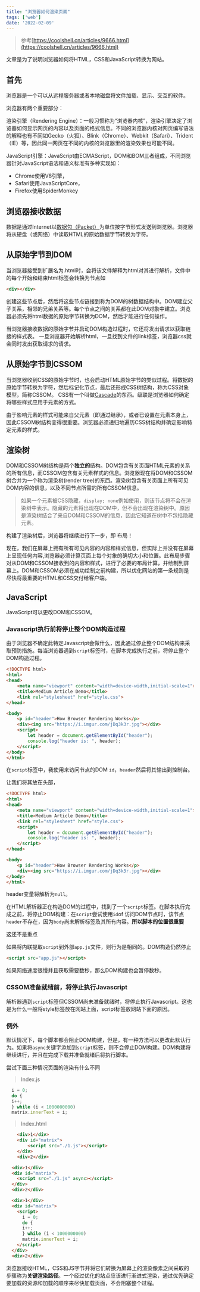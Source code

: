 ```yaml
---
title: "浏览器如何渲染页面"
tags: ['web']
date: '2022-02-09'
---
```


> 参考[https://coolshell.cn/articles/9666.html](https://coolshell.cn/articles/9666.html)

文章是为了说明浏览器如何将HTML，CSS和JavaScript转换为网站。

## 首先

浏览器是一个可以从远程服务器或者本地磁盘将文件加载、显示、交互的软件。

浏览器有两个重要部分：

渲染引擎（Rendering Engine）：一般习惯称为“浏览器内核”，渲染引擎决定了浏览器如何显示网页的内容以及页面的格式信息。不同的浏览器内核对网页编写语法的解释也有不同如Gecko（火狐）、Blink（Chrome）、Webkit（Safari）、Trident（IE）等，因此同一网页在不同的内核的浏览器里的渲染效果也可能不同。

JavaScript引擎：JavaScript由ECMAScript，DOM和BOM三者组成，不同浏览器针对JavaScript语法和语义标准有多种实现如：

+ Chrome使用V8引擎，
+ Safari使用JavaScriptCore，
+ Firefox使用SpiderMonkey

## 浏览器接收数据

数据是通过Internet以[数据包（Packet）](https://baike.baidu.com/item/%E6%95%B0%E6%8D%AE%E5%8C%85/489739)为单位按字节形式发送到浏览器。浏览器将从硬盘（或网络）中读取HTML的原始数据字节转换为字符。

## 从原始字节到DOM

当浏览器接受到扩展名为.html时，会将该文件解释为html对其进行解析，文件中的每个开始和结束html标签会转换为节点如

```html
<div></div>
```

创建这些节点后，然后将这些节点链接到称为DOM的树数据结构中。DOM建立父子关系，相邻的兄弟关系等。每个节点之间的关系都在此DOM对象中建立。浏览器必须先将html数据的原始字节转换为DOM，然后才能进行任何操作。

当浏览器接收数据的原始字节并启动DOM构造过程时，它还将发出请求以获取链接的样式表。
一旦浏览器开始解析html，一旦找到文件的link标签，浏览器css就会同时发出获取请求的请求。

## 从原始字节到CSSOM

当浏览器收到CSS的原始字节时，也会启动HTML原始字节的类似过程。将数据的原始字节转换为字符，然后标记化节点，最后还形成CSS树结构，称为CSS对象模型，简称CSSOM。
CSS有一个叫做[Cascade](https://blog.logrocket.com/how-css-works-understanding-the-cascade-d181cd89a4d8/)的东西。级联是浏览器如何确定将哪些样式应用于元素的方式。

由于影响元素的样式可能来自父元素（即通过继承），或者已设置在元素本身上，因此CSSOM树结构变得很重要。浏览器必须递归地遍历CSS树结构并确定影响特定元素的样式。

## 渲染树

DOM和CSSOM树结构是两个**独立的**结构。DOM包含有关页面HTML元素的关系的所有信息，而CSSOM包含有关元素样式的信息。浏览器现在将DOM和CSSOM树合并为一个称为渲染树(render tree)的东西。渲染树包含有关页面上所有可见DOM内容的信息，以及不同节点所需的所有CSSOM信息。

> 如果一个元素被CSS隐藏，`display; none`例如使用，则该节点将不会在渲染树中表示。隐藏的元素将出现在DOM中，但不会出现在渲染树中。原因是渲染树结合了来自DOM和CSSOM的信息，因此它知道在树中不包括隐藏元素。

构建了渲染树后，浏览器将继续进行下一步，即 布局！

现在，我们在屏幕上拥有所有可见内容的内容和样式信息，但实际上并没有在屏幕上呈现任何内容,浏览器必须计算页面上每个对象的确切大小和位置。此布局步骤对从DOM和CSSOM接收到的内容和样式，进行了必要的布局计算，并绘制到屏幕上。DOM和CSSOM必须在成功绘制之前构建，所以优化网站的第一条规则是尽快将最重要的HTML和CSS交付给客户端。

## JavaScript

JavaScript可以更改DOM和CSSOM。

### Javascript执行前将停止整个DOM构造过程

由于浏览器不确定此特定Javascript会做什么，因此通过停止整个DOM结构来采取预防措施。每当浏览器遇到`script`标签时，在脚本完成执行之前，将停止整个DOM构造过程。

```html
<!DOCTYPE html>
<html>
<head>
    <meta name="viewport" content="width=device-width,initial-scale=1">
    <title>Medium Article Demo</title>
    <link rel="stylesheet" href="style.css">
</head>

<body>
    <p id="header">How Browser Rendering Works</p>
    <div><img src="https://i.imgur.com/jDq3k3r.jpg"></div>
    <script>
        let header = document.getElementById("header");
        console.log("header is: ", header);
    </script>
</body>
</html>
```

在`script`标签中，我使用来访问节点的DOM `id`，`header`然后将其输出到控制台。

让我们将其放在头部，

```html
<!DOCTYPE html>
<html>
<head>
    <meta name="viewport" content="width=device-width,initial-scale=1">
    <title>Medium Article Demo</title>
    <link rel="stylesheet" href="style.css">
    <script>
        let header = document.getElementById("header");
        console.log("header is: ", header);
    </script>
</head>

<body>
    <p id="header">How Browser Rendering Works</p>
    <div><img src="https://i.imgur.com/jDq3k3r.jpg"></div>
</body>
</html>
```

header变量将解析为`null`。

在HTML解析器正在构造DOM的过程中，找到了一个`script`标签。在脚本执行完成之前，将停止DOM构建：在`script`尝试使用`id`of 访问DOM节点时，该节点`header`不存在，因为`body`尚未解析标签及其所有内容。**所以脚本的位置很重要**

这还不是重点

如果将内联提取`script`到外部`app.js`文件，则行为是相同的。DOM构造仍然停止

```html
<script src="app.js"></script>
```

如果网络速度很慢并且获取需要数秒，那么DOM构建也会暂停数秒。

### CSSOM准备就绪前，将停止执行Javascript

解析器遇到`script`标签但CSSOM尚未准备就绪时，将停止执行Javascript。这也是为什么一般将style标签放在网站上面，script标签放网站下面的原因。

### 例外

默认情况下，每个脚本都会阻止DOM构建，但是，有一种方法可以更改此默认行为。如果将`async`关键字添加到`script`标签，则不会停止DOM构建。DOM构建将继续进行，并且在完成下载并准备就绪后将执行脚本。

尝试下面三种情况页面的渲染有什么不同

> Index.js

```javascript
  i = 0;
  do {
  i++;
  } while (i < 1000000000)
  matrix.innerText = i;
```

> Index.html

```html
    <div>1</div>
    <div id="matrix">
        <script src="./1.js"></script>
    </div>
    <div>2</div>
```

```html
  <div>1</div>
  <div id="matrix">
    <script src="./1.js" async></script>
  </div>
  <div>2</div>
```

```html
  <div>1</div>
  <div id="matrix">
    <script>
      i = 0;
      do {
      i++;
      } while (i < 1000000000)
      matrix.innerText = i;
    </script>
  </div>
  <div>2</div>
```

浏览器接收HTML，CSS和JS字节并将它们转换为屏幕上的渲染像素之间采取的步骤称为**关键渲染路径**。一个经过优化的站点应该进行渐进式渲染，通过优先确定要加载的资源和加载的顺序来尽快加载页面，不会阻塞整个过程。
